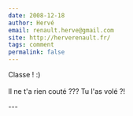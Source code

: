 ```yaml
---
date: 2008-12-18
author: Hervé
email: renault.herve@gmail.com
site: http://herverenault.fr/
tags: comment
permalink: false
---
```


<p>Classe ! :)<br />
<br />
Il ne t'a rien couté ??? Tu l'as volé ?!<br />
</p>
---